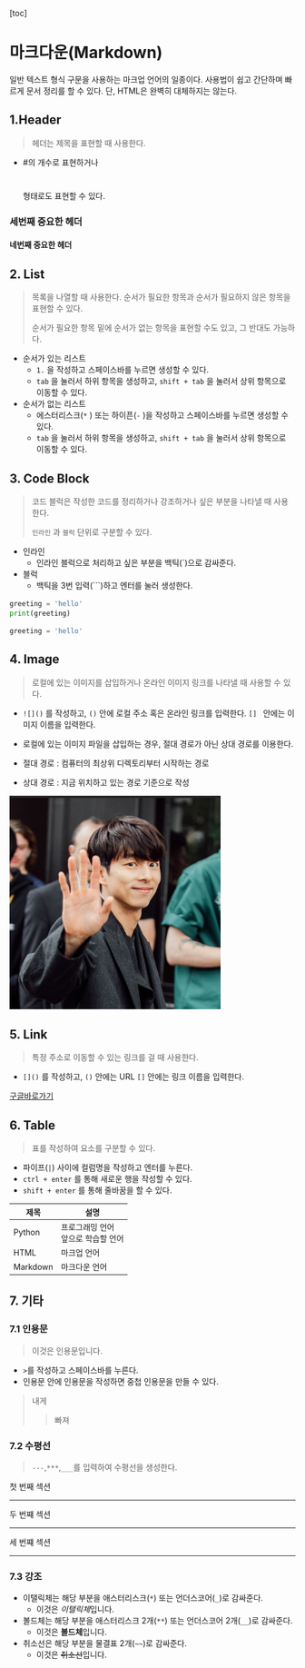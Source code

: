 [toc]

# 마크다운(Markdown)

일반 텍스트 형식 구문을 사용하는 마크업 언어의 일종이다. 사용법이 쉽고 간단하며 빠르게 문서 정리를 할 수 있다. 단, HTML은 완벽히 대체하지는 않는다. 



## 1.Header

> 헤더는 제목을 표현할 때 사용한다. 

* #의 개수로 표현하거나 <h1></h1>형태로도 표현할 수 있다.



### 세번째 중요한 헤더

#### 네번째 중요한 헤더



## 2. List

> 목록을 나열할 때 사용한다. 순서가 필요한 항목과 순서가 필요하지 않은 항목을 표현할 수 있다.
>
> 순서가 필요한 항목 밑에 순서가 없는 항목을 표현할 수도 있고, 그 반대도 가능하다. 

* 순서가 있는 리스트
  * `1.` 을 작성하고 스페이스바를 누르면 생성할 수 있다.
  * `tab` 을 눌러서 하위 항목을 생성하고, `shift + tab` 을 눌러서 상위 항목으로 이동할 수 있다.
* 순서가 없는 리스트
  * 에스터리스크(`*` ) 또는 하이픈(`-` )을 작성하고 스페이스바를 누르면 생성할 수 있다. 
  * `tab` 을 눌러서 하위 항목을 생성하고, `shift + tab` 을 눌러서 상위 항목으로 이동할 수 있다.



## 3. Code Block

> 코드 블럭은 작성한 코드를 정리하거나 강조하거나 싶은 부분을 나타낼 때 사용한다.
>
> `인라인` 과 `블럭`  단위로 구분할 수 있다.

* 인라인
  * 인라인 블럭으로 처리하고 싶은 부분을 백틱(`)으로 감싸준다.
* 블럭
  * 백틱을 3번 입력(```)하고 엔터를 눌러 생성한다.



```python
greeting = 'hello'
print(greeting)
```

```python
greeting = 'hello'
```



## 4. Image

> 로컬에 있는 이미지를 삽입하거나 온라인 이미지 링크를 나타낼 때 사용할 수 있다.

* `![]()` 를 작성하고, `()` 안에 로컬 주소 혹은 온라인 링크를 입력한다. `[] ` 안에는 이미지 이름을 입력한다.
* 로컬에 있는 이미지 파일을 삽입하는 경우, 절대 경로가 아닌 상대 경로를 이용한다.



* 절대 경로 : 컴퓨터의 최상위 디렉토리부터 시작하는 경로

* 상대 경로 :  지금 위치하고 있는 경로 기준으로 작성



<img src="마크다운(Markdown).assets/KakaoTalk_20201125_110635284.png" alt="공유 사진" style="zoom: 80%;" />



## 5. Link

>  특정 주소로 이동할 수 있는 링크를 걸 때 사용한다.

* `[]()` 를 작성하고, `()` 안에는 URL `[]` 안에는 링크 이름을 입력한다.

[구글바로가기](http://google.com)





## 6. Table

> 표를 작성하여 요소를 구분할 수 있다.

* 파이프(`|`) 사이에 컬럼명을 작성하고 엔터를 누른다.
* `ctrl + enter` 를 통해 새로운 행을 작성할 수 있다.
* `shift + enter` 를 통해 줄바꿈을 할 수 있다.

| 제목     | 설명                                    |
| -------- | --------------------------------------- |
| Python   | 프로그래밍 언어<br />앞으로 학습할 언어 |
| HTML     | 마크업 언어                             |
| Markdown | 마크다운 언어                           |



## 7. 기타

### 7.1 인용문

> 이것은 인용문입니다.

* `>`를 작성하고 스페이스바를 누른다.
* 인용문 안에 인용문을 작성하면 중첩 인용문을 만들 수 있다.

> 내게
>
> > 빠져



### 7.2 수평선

> `---`,`***`,`___`를 입력하여 수평선을 생성한다.

첫 번째 섹션

---

두 번쨰 섹션

___

세 번쨰 섹션

***



### 7.3 강조

* 이탤릭체는 해당 부분을 애스터리스크(`*`) 또는 언더스코어(`_`)로 감싸준다.
  * 이것은 *이탤릭체*입니다.
* 볼드체는 해당 부분을 애스터리스크 2개(`**`) 또는 언더스코어 2개(`__`)로 감싸준다.
  * 이것은 **볼드체**입니다.
* 취소선은 해당 부분을 물결표 2개(`~~`)로 감싸준다.
  * 이것은 ~~취소선~~입니다.